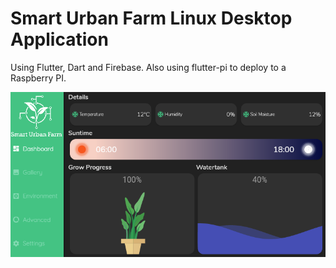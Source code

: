 # Smart Urban Farm Linux Desktop Application

Using Flutter, Dart and Firebase. Also using flutter-pi to deploy to a Raspberry PI.

![Alt text](/images/desktop.png "SUF App")

